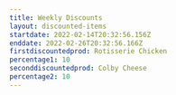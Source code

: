 ```yaml
---
title: Weekly Discounts
layout: discounted-items
startdate: 2022-02-14T20:32:56.156Z
enddate: 2022-02-26T20:32:56.166Z
firstdiscountedprod: Rotisserie Chicken
percentage1: 10
seconddiscountedprod: Colby Cheese
percentage2: 10
---
```

